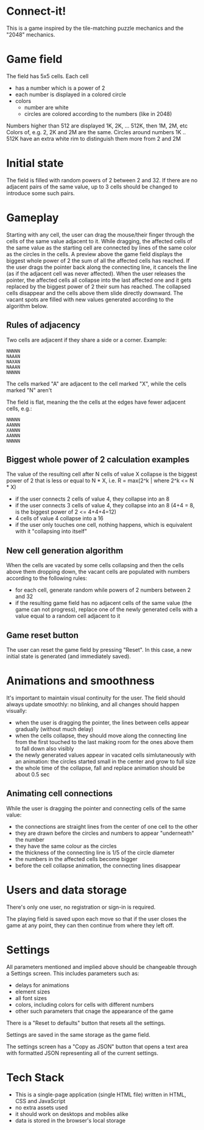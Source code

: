 Connect-it!
===========

This is a game inspired by the tile-matching puzzle mechanics and the "2048" mechanics.

# Game field

The field has 5x5 cells.
Each cell 
- has a number which is a power of 2
- each number is displayed in a colored circle
- colors
  - number are white
  - circles are colored according to the numbers (like in 2048)

Numbers higher than 512 are displayed 1K, 2K, ... 512K, then 1M, 2M, etc
Colors of, e.g. 2, 2K and 2M are the same.
Circles around numbers 1K .. 512K have an extra white rim to distinguish them more from 2 and 2M

# Initial state

The field is filled with random powers of 2 between 2 and 32. If there are no adjacent pairs of the same value, up to 3 cells should be changed to introduce some such pairs.

# Gameplay

Starting with any cell, the user can drag the mouse/their finger through the cells of the same value adjacent to it. 
While dragging, the affected cells of the same value as the starting cell are connected by lines of the same color as the circles in the cells. 
A preview above the game field displays the biggest whole power of 2 the sum of all the affected cells has reached. 
If the user drags the pointer back along the connecting line, it cancels the line (as if the adjacent cell was never affected). 
When the user releases the pointer, the affected cells all collapse into the last affected one and it gets replaced by the biggest power of 2 their sum has reached. 
The collapsed cells disappear and the cells above them slide directly downward. 
The vacant spots are filled with new values generated according to the algorithm below.

## Rules of adjacency

Two cells are adjacent if they share a side or a corner. Example:

```
NNNNN
NAAAN
NAXAN
NAAAN
NNNNN
```

The cells marked "A" are adjacent to the cell marked "X", while the cells marked "N" aren't

The field is flat, meaning the the cells at the edges have fewer adjacent cells, e.g.:

```
NNNNN
AANNN
XANNN
AANNN
NNNNN
```

## Biggest whole power of 2 calculation examples

The value of the resulting cell after N cells of value X collapse is the biggest power of 2 that is less or equal to N * X, i.e. R = max(2^k | where 2^k <= N * X)

- if the user connects 2 cells of value 4, they collapse into an 8
- if the user connects 3 cells of value 4, they collapse into an 8 (4+4 = 8, is the biggest power of 2 <= 4+4+4=12)
- 4 cells of value 4 collapse into a 16
- if the user only touches one cell, nothing happens, which is equivalent with it "collapsing into itself"

## New cell generation algorithm

When the cells are vacated by some cells collapsing and then the cells above them dropping down, the vacant cells are populated with numbers according to the following rules:
- for each cell, generate random while powers of 2 numbers between 2 and 32
- if the resulting game field has no adjacent cells of the same value (the game can not progress), replace one of the newly generated cells with a value equal to a random cell adjacent to it

## Game reset button

The user can reset the game field by pressing "Reset". In this case, a new initial state is generated (and immediately saved).

# Animations and smoothness

It's important to maintain visual continuity for the user.
The field should always update smoothly: no blinking, and all changes should happen visually:
- when the user is dragging the pointer, the lines between cells appear gradually (without much delay)
- when the cells collapse, they should move along the connecting line from the first touched to the last making room for the ones above them to fall down also visibly
- the newly generated values appear in vacated cells simlutaneously with an animation: the circles started small in the center and grow to full size
- the whole time of the collapse, fall and replace animation should be about 0.5 sec

## Animating cell connections

While the user is dragging the pointer and connecting cells of the same value:
- the connections are straight lines from the center of one cell to the other
- they are drawn before the circles and numbers to appear "underneath" the number
- they have the same colour as the circles
- the thickness of the connecting line is 1/5 of the circle diameter
- the numbers in the affected cells become bigger
- before the cell collapse animation, the connecting lines disappear

# Users and data storage

There's only one user, no registration or sign-in is required.

The playing field is saved upon each move so that if the user closes the game at any point, they can then continue from where they left off.

# Settings

All parameters mentioned and implied above should be changeable through a Settings screen.
This includes parameters such as: 
- delays for animations
- element sizes
- all font sizes
- colors, including colors for cells with different numbers
- other such parameters that cnage the appearance of the game

There is a "Reset to defaults" button that resets all the settings.

Settings are saved in the same storage as the game field.

The settings screen has a "Copy as JSON" button that opens a text area with formatted JSON representing all of the current settings.

# Tech Stack

- This is a single-page application (single HTML file) written in HTML, CSS and JavaScript
- no extra assets used
- it should work on desktops and mobiles alike
- data is stored in the browser's local storage